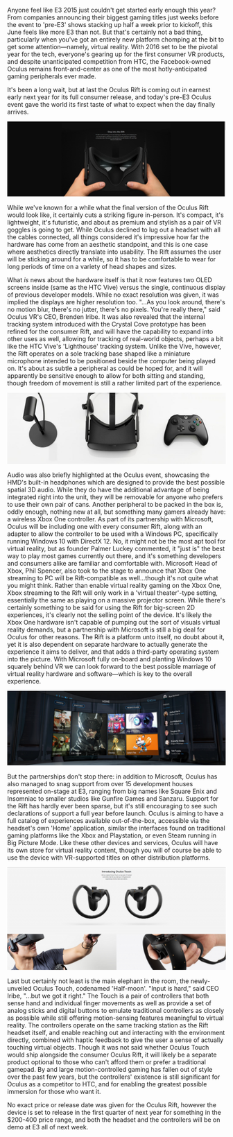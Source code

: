 <!--t Oculus Pre-E3 2015 Event Details New Controller, Partnerships t-->
<!--tag 2015,archive,gaming,news,thinkboxly tag-->
<!--image /content/images/oculus-pre-e3-2015-event-details-new/E3-2015-Feature-1024x576.png image-->
  
Anyone feel like E3 2015 just couldn't get started early enough this year? From companies announcing their biggest gaming titles just weeks before the event to 'pre-E3' shows stacking up half a week prior to kickoff, this June feels like more E3 than not. But that's certainly not a bad thing, particularly when you've got an entirely new platform chomping at the bit to get some attention—namely, virtual reality. With 2016 set to be the pivotal year for the tech, everyone's gearing up for the first consumer VR products, and despite unanticipated competition from HTC, the Facebook-owned Oculus remains front-and-center as one of the most hotly-anticipated gaming peripherals ever made.  
  
It's been a long wait, but at last the Oculus Rift is coming out in earnest early next year for its full consumer release, and today's pre-E3 Oculus event gave the world its first taste of what to expect when the day finally arrives.  
  
[![](/content/images/oculus-pre-e3-2015-event-details-new/oculus-shot1-1024x352.png)](/content/images/oculus-pre-e3-2015-event-details-new/oculus-shot1-1024x352.png)  
  
While we've known for a while what the final version of the Oculus Rift would look like, it certainly cuts a striking figure in-person. It's compact, it's lightweight, it's futuristic, and about as premium and stylish as a pair of VR goggles is going to get. While Oculus declined to lug out a headset with all the cables connected, all things considered it's impressive how far the hardware has come from an aesthetic standpoint, and this is one case where aesthetics directly translate into usability. The Rift assumes the user will be sticking around for a while, so it has to be comfortable to wear for long periods of time on a variety of head shapes and sizes.  
  
What _is_ news about the hardware itself is that it now features two OLED screens inside (same as the HTC Vive) versus the single, continuous display of previous developer models. While no exact resolution was given, it was implied the displays are higher resolution too. "...As you look around, there's no motion blur, there's no jutter, there's no pixels. You're really there," said Oculus VR's CEO, Brenden Iribe. It was also revealed that the internal tracking system introduced with the Crystal Cove prototype has been refined for the consumer Rift, and will have the capability to expand into other uses as well, allowing for tracking of real-world objects, perhaps a bit like the HTC Vive's 'Lighthouse' tracking system. Unlike the Vive, however, the Rift operates on a sole tracking base shaped like a miniature microphone intended to be positioned beside the computer being played on. It's about as subtle a peripheral as could be hoped for, and it will apparently be sensitive enough to allow for both sitting and standing, though freedom of movement is still a rather limited part of the experience.  
  
[![](/content/images/oculus-pre-e3-2015-event-details-new/wide5B15D-1024x333.jpg)](/content/images/oculus-pre-e3-2015-event-details-new/wide5B15D-1024x333.jpg)  
  
Audio was also briefly highlighted at the Oculus event, showcasing the HMD's built-in headphones which are designed to provide the best possible spatial 3D audio. While they do have the additional advantage of being integrated right into the unit, they will be removable for anyone who prefers to use their own pair of cans. Another peripheral to be packed in the box is, oddly enough, nothing new at all, but something many gamers already have: a wireless Xbox One controller. As part of its partnership with Microsoft, Oculus will be including one with every consumer Rift, along with an adapter to allow the controller to be used with a Windows PC, specifically running Windows 10 with DirectX 12. No, it might not be the most apt tool for virtual reality, but as founder Palmer Luckey commented, it "just is" the best way to play most games currently out there, and it's something developers and consumers alike are familiar and comfortable with. Microsoft Head of Xbox, Phil Spencer, also took to the stage to announce that Xbox One streaming to PC will be Rift-compatible as well...though it's not quite what you might think. Rather than enable virtual reality gaming on the Xbox One, Xbox streaming to the Rift will only work in a 'virtual theater'-type setting, essentially the same as playing on a massive projector screen. While there's certainly something to be said for using the Rift for big-screen 2D experiences, it's clearly not the selling point of the device. It's likely the Xbox One hardware isn't capable of pumping out the sort of visuals virtual reality demands, but a partnership with Microsoft is still a big deal for Oculus for other reasons. The Rift is a platform unto itself, no doubt about it, yet it is also dependent on separate hardware to actually generate the experience it aims to deliver, and that adds a third-party operating system into the picture. With Microsoft fully on-board and planting Windows 10 squarely behind VR we can look forward to the best possible marriage of virtual reality hardware and software—which is key to the overall experience.  
  
[![](/content/images/oculus-pre-e3-2015-event-details-new/oculus-shot2-1024x350.png)](/content/images/oculus-pre-e3-2015-event-details-new/oculus-shot2-1024x350.png)  
  
But the partnerships don't stop there: in addition to Microsoft, Oculus has also managed to snag support from over 15 development houses represented on-stage at E3, ranging from big names like Square Enix and Insomniac to smaller studios like Gunfire Games and Sanzaru. Support for the Rift has hardly ever been sparse, but it's still encouraging to see such declarations of support a full year before launch. Oculus is aiming to have a full catalog of experiences available out-of-the-box, accessible via the headset's own 'Home' application, similar the interfaces found on traditional gaming platforms like the Xbox and Playstation, or even Steam running in Big Picture Mode. Like these other devices and services, Oculus will have its own store for virtual reality content, though you will of course be able to use the device with VR-supported titles on other distribution platforms.  
  
[![](/content/images/oculus-pre-e3-2015-event-details-new/oculus-shot3-1024x481.png)](/content/images/oculus-pre-e3-2015-event-details-new/oculus-shot3-1024x481.png)  
  
Last but certainly not least is the main elephant in the room, the newly-unveiled Oculus Touch, codenamed 'Half-moon'. "Input is hard," said CEO Iribe, "...but we got it right." The Touch is a pair of controllers that both sense hand and individual finger movements as well as provide a set of analog sticks and digital buttons to emulate traditional controllers as closely as possible while still offering motion-sensing features meaningful to virtual reality. The controllers operate on the same tracking station as the Rift headset itself, and enable reaching out and interacting with the environment directly, combined with haptic feedback to give the user a sense of actually touching virtual objects. Though it was not said whether Oculus Touch would ship alongside the consumer Oculus Rift, it will likely be a separate product optional to those who can't afford them or prefer a traditional gamepad. By and large motion-controlled gaming has fallen out of style over the past few years, but the controllers' existence is still significant for Oculus as a competitor to HTC, and for enabling the greatest possible immersion for those who want it.  
  
No exact price or release date was given for the Oculus Rift, however the device is set to release in the first quarter of next year for something in the $200-400 price range, and both the headset and the controllers will be on demo at E3 all of next week.
